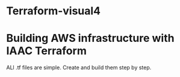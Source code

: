 # Terraform-visual4
# Building AWS infrastructure with IAAC Terraform
ALl .tf files are simple. Create and build them step by step.
